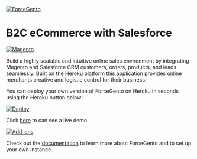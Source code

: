 [![ForceGento](http://technomile.github.io/img/forcegento_github.gif)](http://www.technomile.com)
# B2C eCommerce with Salesforce

[![Magento](http://www.technomile.com/wp-content/uploads/2015/08/SalesforceHerokuApp-06.png)](http://www.technomile.com)

Build a highly scalable and intuitive online sales environment by integrating Magento and Salesforce CRM customers, orders, products, and leads seamlessly. Built on the Heroku platform this application provides online merchants creative and logistic control for their business.

You can deploy your own version of ForceGento on Heroku in seconds using the Heroku button below:

[![Deploy](https://www.herokucdn.com/deploy/button.png)](https://heroku.com/deploy?template=https://github.com/technomile/B2C-Ecommerce-on-Salesforce-Heroku)

Click [here](http://heroku-magento-salesforce.herokuapp.com/) to can see a live demo.

[![Add-ons](http://technomile.github.io/img/forcegento_addons.png)](http://www.technomile.com)

Check out the [documentation](http://technomile.github.io/saleforceb2cecomm/) to learn more about ForceGento and to set up your own instance.
